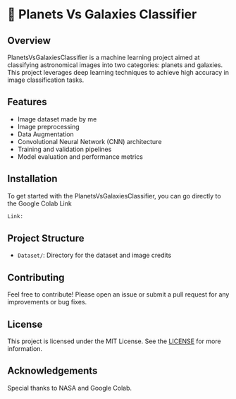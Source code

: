 # 🌠 Planets Vs Galaxies Classifier

## Overview
PlanetsVsGalaxiesClassifier is a machine learning project aimed at classifying astronomical images into two categories: planets and galaxies. This project leverages deep learning techniques to achieve high accuracy in image classification tasks.


## Features
- Image dataset made by me
- Image preprocessing
- Data Augmentation
- Convolutional Neural Network (CNN) architecture
- Training and validation pipelines
- Model evaluation and performance metrics


## Installation
To get started with the PlanetsVsGalaxiesClassifier, you can go directly to the Google Colab Link

```bash
Link: 
```


## Project Structure
- `Dataset/`: Directory for the dataset and image credits


## Contributing
Feel free to contribute! Please open an issue or submit a pull request for any improvements or bug fixes.


## License
This project is licensed under the MIT License. See the [LICENSE](LICENSE) for more information.


## Acknowledgements
Special thanks to NASA and Google Colab.
